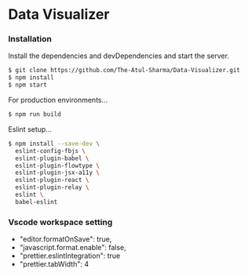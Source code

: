 # Data Visualizer

### Installation

Install the dependencies and devDependencies and start the server.

```sh
$ git clone https://github.com/The-Atul-Sharma/Data-Visualizer.git
$ npm install
$ npm start
```

For production environments...

```sh
$ npm run build
```

Eslint setup...

```sh
$ npm install --save-dev \
  eslint-config-fbjs \
  eslint-plugin-babel \
  eslint-plugin-flowtype \
  eslint-plugin-jsx-a11y \
  eslint-plugin-react \
  eslint-plugin-relay \
  eslint \
  babel-eslint
```

### Vscode workspace setting

*   "editor.formatOnSave": true,
*   "javascript.format.enable": false,
*   "prettier.eslintIntegration": true
*   "prettier.tabWidth": 4
